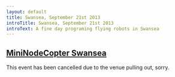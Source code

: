 ```yaml
---
layout: default
title: Swansea, September 21st 2013
introTitle: Swansea, September 21st 2013
introText: A fine day programing flying robots in Swansea
---
```


<h2 id="intro"><a href="#intro">MiniNodeCopter Swansea</a></h2>

This event has been cancelled due to the venue pulling out, sorry.
